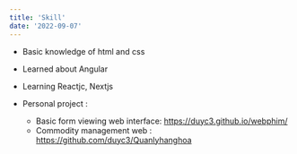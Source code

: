 ```yaml
---
title: 'Skill'
date: '2022-09-07'
---
```


- Basic knowledge of html and css

- Learned about Angular

- Learning Reactjc, Nextjs

- Personal project : 
    + Basic form viewing web interface: https://duyc3.github.io/webphim/
    + Commodity management web : https://github.com/duyc3/Quanlyhanghoa